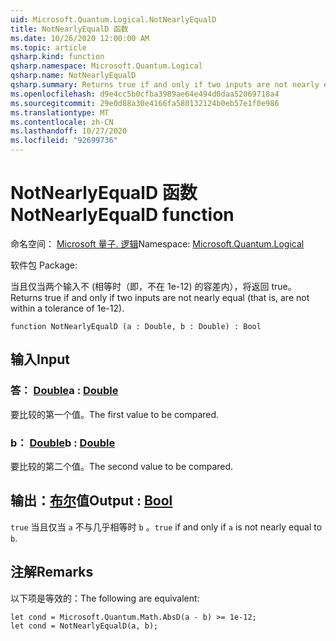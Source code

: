 ```yaml
---
uid: Microsoft.Quantum.Logical.NotNearlyEqualD
title: NotNearlyEqualD 函数
ms.date: 10/26/2020 12:00:00 AM
ms.topic: article
qsharp.kind: function
qsharp.namespace: Microsoft.Quantum.Logical
qsharp.name: NotNearlyEqualD
qsharp.summary: Returns true if and only if two inputs are not nearly equal (that is, are not within a tolerance of 1e-12).
ms.openlocfilehash: d9e4cc5b0cfba3989ae64e494d0daa52069718a4
ms.sourcegitcommit: 29e0d88a30e4166fa580132124b0eb57e1f0e986
ms.translationtype: MT
ms.contentlocale: zh-CN
ms.lasthandoff: 10/27/2020
ms.locfileid: "92699736"
---
```

# <a name="notnearlyequald-function"></a><span data-ttu-id="f4177-102">NotNearlyEqualD 函数</span><span class="sxs-lookup"><span data-stu-id="f4177-102">NotNearlyEqualD function</span></span>

<span data-ttu-id="f4177-103">命名空间： [Microsoft 量子. 逻辑](xref:Microsoft.Quantum.Logical)</span><span class="sxs-lookup"><span data-stu-id="f4177-103">Namespace: [Microsoft.Quantum.Logical](xref:Microsoft.Quantum.Logical)</span></span>

<span data-ttu-id="f4177-104">软件包 [](https://nuget.org/packages/)</span><span class="sxs-lookup"><span data-stu-id="f4177-104">Package: [](https://nuget.org/packages/)</span></span>


<span data-ttu-id="f4177-105">当且仅当两个输入不 (相等时（即，不在 1e-12) 的容差内），将返回 true。</span><span class="sxs-lookup"><span data-stu-id="f4177-105">Returns true if and only if two inputs are not nearly equal (that is, are not within a tolerance of 1e-12).</span></span>

```qsharp
function NotNearlyEqualD (a : Double, b : Double) : Bool
```


## <a name="input"></a><span data-ttu-id="f4177-106">输入</span><span class="sxs-lookup"><span data-stu-id="f4177-106">Input</span></span>

### <a name="a--double"></a><span data-ttu-id="f4177-107">答： [Double](xref:microsoft.quantum.lang-ref.double)</span><span class="sxs-lookup"><span data-stu-id="f4177-107">a : [Double](xref:microsoft.quantum.lang-ref.double)</span></span>

<span data-ttu-id="f4177-108">要比较的第一个值。</span><span class="sxs-lookup"><span data-stu-id="f4177-108">The first value to be compared.</span></span>


### <a name="b--double"></a><span data-ttu-id="f4177-109">b： [Double](xref:microsoft.quantum.lang-ref.double)</span><span class="sxs-lookup"><span data-stu-id="f4177-109">b : [Double](xref:microsoft.quantum.lang-ref.double)</span></span>

<span data-ttu-id="f4177-110">要比较的第二个值。</span><span class="sxs-lookup"><span data-stu-id="f4177-110">The second value to be compared.</span></span>



## <a name="output--bool"></a><span data-ttu-id="f4177-111">输出：[布尔](xref:microsoft.quantum.lang-ref.bool)值</span><span class="sxs-lookup"><span data-stu-id="f4177-111">Output : [Bool](xref:microsoft.quantum.lang-ref.bool)</span></span>

<span data-ttu-id="f4177-112">`true` 当且仅当 `a` 不与几乎相等时 `b` 。</span><span class="sxs-lookup"><span data-stu-id="f4177-112">`true` if and only if `a` is not nearly equal to `b`.</span></span>

## <a name="remarks"></a><span data-ttu-id="f4177-113">注解</span><span class="sxs-lookup"><span data-stu-id="f4177-113">Remarks</span></span>

<span data-ttu-id="f4177-114">以下项是等效的：</span><span class="sxs-lookup"><span data-stu-id="f4177-114">The following are equivalent:</span></span>

```Q#
let cond = Microsoft.Quantum.Math.AbsD(a - b) >= 1e-12;
let cond = NotNearlyEqualD(a, b);
```